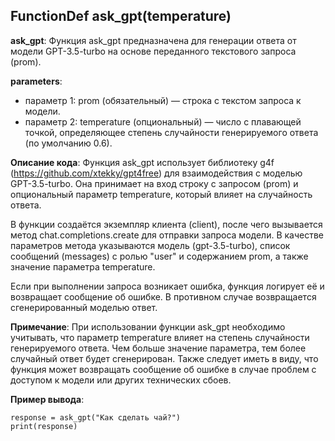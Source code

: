 ## FunctionDef ask_gpt(temperature)
**ask_gpt**: Функция ask_gpt предназначена для генерации ответа от модели GPT-3.5-turbo на основе переданного текстового запроса (prom).

**parameters**:
* параметр 1: prom (обязательный) — строка с текстом запроса к модели.
* параметр 2: temperature (опциональный) — число с плавающей точкой, определяющее степень случайности генерируемого ответа (по умолчанию 0.6).

**Описание кода**:
Функция ask_gpt использует библиотеку g4f (https://github.com/xtekky/gpt4free) для взаимодействия с моделью GPT-3.5-turbo. Она принимает на вход строку с запросом (prom) и опциональный параметр temperature, который влияет на случайность ответа.

В функции создаётся экземпляр клиента (client), после чего вызывается метод chat.completions.create для отправки запроса модели. В качестве параметров метода указываются модель (gpt-3.5-turbo), список сообщений (messages) с ролью "user" и содержанием prom, а также значение параметра temperature.

Если при выполнении запроса возникает ошибка, функция логирует её и возвращает сообщение об ошибке. В противном случае возвращается сгенерированный моделью ответ.

**Примечание**:
При использовании функции ask_gpt необходимо учитывать, что параметр temperature влияет на степень случайности генерируемого ответа. Чем больше значение параметра, тем более случайный ответ будет сгенерирован. Также следует иметь в виду, что функция может возвращать сообщение об ошибке в случае проблем с доступом к модели или других технических сбоев.

**Пример вывода**:
```
response = ask_gpt("Как сделать чай?")
print(response)
```
